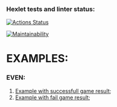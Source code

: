 ### Hexlet tests and linter status:
[![Actions Status](https://github.com/GearSL/java-project-61/workflows/hexlet-check/badge.svg)](https://github.com/GearSL/java-project-61/actions)

[![Maintainability](https://api.codeclimate.com/v1/badges/32a0335e7b393b3406eb/maintainability)](https://codeclimate.com/github/GearSL/java-project-61/maintainability)

# EXAMPLES:
### EVEN:
1. [Example with successfull game result](https://asciinema.org/a/y3pDDZGkcPuzwbByukcxcWIwp);
2. [Example with fail game result](https://asciinema.org/a/xSZL3ruJeYB2h8d2TSPmeiRMz);